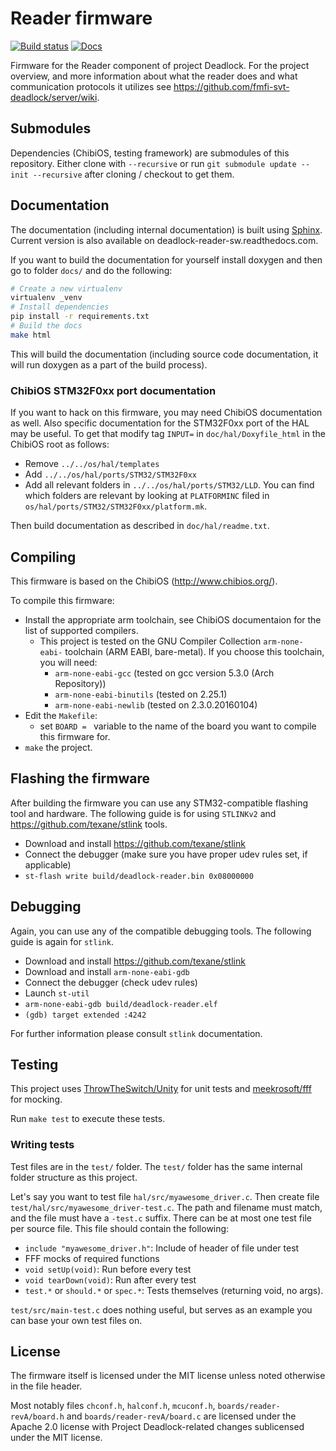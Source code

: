# Reader firmware

[![Build status](https://travis-ci.org/fmfi-svt-deadlock/reader-sw.svg?branch=master)](https://travis-ci.org/fmfi-svt-deadlock/reader-sw)
[![Docs](https://readthedocs.org/projects/pip/badge/?version=latest)](http://deadlock-reader-sw.readthedocs.io/en/latest/)

Firmware for the Reader component of project Deadlock. For the project overview, and more information about what the reader does and what communication protocols it utilizes see https://github.com/fmfi-svt-deadlock/server/wiki.

## Submodules

Dependencies (ChibiOS, testing framework) are submodules of this repository. Either clone with `--recursive` or run `git submodule update --init --recursive` after cloning / checkout to get them.

## Documentation

The documentation (including internal documentation) is built using [Sphinx](http://www.sphinx-doc.org/). Current version is also available on deadlock-reader-sw.readthedocs.com.

If you want to build the documentation for yourself install doxygen and then go to folder `docs/` and do the following:

```bash
# Create a new virtualenv
virtualenv _venv
# Install dependencies
pip install -r requirements.txt
# Build the docs
make html
```

This will build the documentation (including source code documentation, it will run doxygen as a part of the build process).

### ChibiOS STM32F0xx port documentation

If you want to hack on this firmware, you may need ChibiOS documentation as well. Also specific documentation for the
STM32F0xx port of the HAL may be useful. To get that modify tag `INPUT=` in `doc/hal/Doxyfile_html` in the ChibiOS root as follows:
  - Remove `../../os/hal/templates`
  - Add `../../os/hal/ports/STM32/STM32F0xx`
  - Add all relevant folders in `../../os/hal/ports/STM32/LLD`. You can find which folders are relevant by looking at `PLATFORMINC` filed in `os/hal/ports/STM32/STM32F0xx/platform.mk`.

Then build documentation as described in `doc/hal/readme.txt`.

## Compiling

This firmware is based on the ChibiOS (http://www.chibios.org/).

To compile this firmware:
  - Install the appropriate arm toolchain, see ChibiOS documentaion for the
    list of supported compilers.
    - This project is tested on the GNU Compiler Collection `arm-none-eabi-` toolchain (ARM EABI, bare-metal). If you choose this toolchain, you will need:
      - `arm-none-eabi-gcc` (tested on gcc version 5.3.0 (Arch Repository))
      - `arm-none-eabi-binutils` (tested on 2.25.1)
      - `arm-none-eabi-newlib` (tested on 2.3.0.20160104)
  - Edit the `Makefile`:
    - set `BOARD = ` variable to the name of the board you want to compile this firmware for.
  - `make` the project.

## Flashing the firmware

After building the firmware you can use any STM32-compatible flashing tool and hardware.
The following guide is for using `STLINKv2` and https://github.com/texane/stlink tools.

  - Download and install https://github.com/texane/stlink
  - Connect the debugger (make sure you have proper udev rules set, if applicable)
  - `st-flash write build/deadlock-reader.bin 0x08000000`

## Debugging

Again, you can use any of the compatible debugging tools.
The following guide is again for `stlink`.

  - Download and install https://github.com/texane/stlink
  - Download and install `arm-none-eabi-gdb`
  - Connect the debugger (check udev rules)
  - Launch `st-util`
  - `arm-none-eabi-gdb build/deadlock-reader.elf`
  - `(gdb) target extended :4242`

For further information please consult `stlink` documentation.

## Testing

This project uses [ThrowTheSwitch/Unity](https://github.com/ThrowTheSwitch/Unity) for unit tests and [meekrosoft/fff](https://github.com/meekrosoft/fff) for mocking.

Run `make test` to execute these tests.

### Writing tests

Test files are in the `test/` folder. The `test/` folder has the same internal folder structure as this project.

Let's say you want to test file `hal/src/myawesome_driver.c`. Then create file `test/hal/src/myawesome_driver-test.c`. The path and filename must match, and the file must have a `-test.c` suffix. There can be at most one test file per source file. This file should contain the following:

  - `include "myawesome_driver.h"`: Include of header of file under test
  - FFF mocks of required functions
  - `void setUp(void)`: Run before every test
  - `void tearDown(void)`: Run after every test
  - `test.*` or `should.*` or `spec.*`: Tests themselves (returning void, no args).

`test/src/main-test.c` does nothing useful, but serves as an example you can base your own test files on.

## License

The firmware itself is licensed under the MIT license unless noted otherwise
in the file header.

Most notably files `chconf.h`, `halconf.h`, `mcuconf.h`, `boards/reader-revA/board.h`
and `boards/reader-revA/board.c` are licensed under the Apache 2.0 license with
Project Deadlock-related changes sublicensed under the MIT license.
